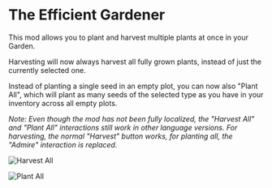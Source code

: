 # The Efficient Gardener

This mod allows you to plant and harvest multiple plants at once in your Garden.

Harvesting will now always harvest all fully grown plants, instead of just the currently selected one.

Instead of planting a single seed in an empty plot, you can now also "Plant All", which will plant as many seeds of the selected type as you have in your inventory across all empty plots.

*Note: Even though the mod has not been fully localized, the "Harvest All" and "Plant All" interactions still work in other language versions. For harvesting, the normal "Harvest" button works, for planting all, the "Admire" interaction is replaced.*

![Harvest All](https://github.com/user-attachments/assets/09d36b0d-0a0f-4b2e-9ddc-d6831f4dd400)

![Plant All](https://github.com/user-attachments/assets/733bb0fc-3745-4386-b305-dc80c470007e)
